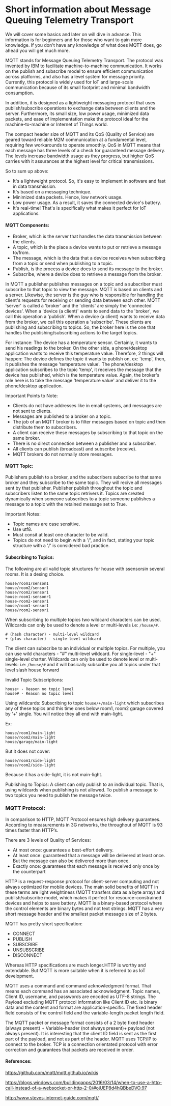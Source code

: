 # Short information about Message Queuing Telemetry Transport

We will cover some basics and later on will dive in advance.
This information is for beginners and for those who want to gain more knowledge.
If you don't have any knowledge of what does MQTT does, go ahead you will get much more.

MQTT stands for Message Queuing Telemetry Transport. The protocol was invented by IBM to facilitate machine-to-machine communication. It works on the publish and subscribe model to ensure efficient communication across platforms, and also has a level system for message priority. Currently, this protocol is widely used for IoT and large-scale communication because of its small footprint and minimal bandwidth consumption.

In addition, it is designed as a lightweight messaging protocol that uses publish/subscribe operations to exchange data between clients and the server. Furthermore, its small size, low power usage, minimized data packets, and ease of implementation make the protocol ideal for the machine-to-machine or Internet of Things world.

The compact header size of MQTT and its QoS (Quality of Service) are geared toward reliable M2M communication at a fundamental level, requiring few workarounds to operate smoothly. QoS in MQTT means that each message has three levels of a check for guaranteed message delivery. The levels increase bandwidth usage as they progress, but higher QoS carries with it assurances at the highest level for critical transmissions.

So to sum up above:

- It's a lightweight protocol. So, it's easy to implement in software and fast in data transmission.
- It's based on a messaging technique.
- Minimized data packets. Hence, low network usage.
- Low power usage. As a result, it saves the connected device's battery.
- It's real-time! That's is specifically what makes it perfect for IoT applications.

#### MQTT Components:

- Broker, which is the server that handles the data transmission between the clients.
- A topic, which is the place a device wants to put or retrieve a message to/from.
- The message, which is the data that a device receives when subscribing from a topic or send when publishing to a topic.
- Publish, is the process a device does to send its message to the broker.
- Subscribe, where a device does to retrieve a message from the broker.

In MQTT a publisher publishes messages on a topic and a subscriber must subscribe to that topic to view the message. MQTT is based on clients and a server. Likewise, the server is the guy who is responsible for handling the client's requests for receiving or sending data between each other. MQTT 'server' is called a 'broker' and the 'clients' are simply the 'connected devices'. When a 'device (a client)' wants to send data to the 'broker', we call this operation a 'publish'. When a device (a client) wants to receive data from the broker, we call this operation a 'subscribe'. These clients are publishing and subscribing to topics. So, the broker here is the one that handles the publishing/subscribing actions to the target topics.

For instance:
The device has a temperature sensor. Certainly, it wants to send his readings to the broker. On the other side, a phone/desktop application wants to receive this temperature value. Therefore, 2 things will happen:
The device defines the topic it wants to publish on, ex: 'temp', then, it publishes the message 'temperature value'. The phone/desktop application subscribes to the topic 'temp', it receives the message that the device has published, which is the temperature value. Again, the broker's role here is to take the message 'temperature value' and deliver it to the phone/desktop application.

Important Points to Note:

- Clients do not have addresses like in email systems, and messages are not sent to clients.
- Messages are published to a broker on a topic.
- The job of an MQTT broker is to filter messages based on topic and then distribute them to subscribers.
- A client can receive these messages by subscribing to that topic on the same broker.
- There is no direct connection between a publisher and a subscriber.
- All clients can publish (broadcast) and subscribe (receive).
- MQTT brokers do not normally store messages.

#### MQTT Topic:

Publishers publish to a broker, and the subscribers subscribe to that same broker and they subscribe to the same topic.
They will recive all messages sent by that publisher. Publisher publish throughout the topic and subscribers listen to the same topic retrivers it. Topics are created dynamically when someone subscribes to a topic someone publishes a message to a topic with the retained message set to True.

Important Notes:

- Topic names are case sensitive.
- Use utf8.
- Must consit at least one character to be valid.
- Topics do not need to begin with a '/', and in fact, stating your topic structure with a '/' is considered bad practice.

#### Subscribing to Topics:

The following are all valid topic structures for house with ssensorsin several rooms. It is a desing choice.

```
house/room1/senson1
house/room2/sensor1
house/room2/sensor1
house-room1-sensonr1
house-room2-sensor1
house/room1-sensor1
house/room2-sensor1
```

When subscribing to multiple topics two wildcard characters can be used. Wildcards can only be used to denote a level or multi-levels i.e: `/house/#`.

```
# (hash character) - multi-level wildcard
+ (plus character) - single-level wildcard
```

The client can subscribe to an individual or multiple topics. For multiple, you can use wild characters - "#" multi-level wildcard. For single-level - "+" single-level charter. Wildcards can only be used to denote level or multi-levels: i.e: `/house/#` and it will basically subscribe you all topics under that level slash house forward

Invalid Topic Subscriptions:

```
house+ - Reason no topic level
house# - Reason no topic level
```

Using wildcards:
Subscribing to topic `house/+/main-light` which subscribes any of these topics and this time ones below room1, room2 garage covered by '+' single. You will notice they all end with main-light.

Ex:

```
house/room1/main-light
house/room2/main-light
house/garage/main-light
```

But it does not cover:

```
house/room1/side-light
house/room2/side-light
```

Because it has a side-light, it is not main-light.

Publishing to Topics:
A client can only publish to an individual topic. That is, using wildcards when publishing is not allowed. To publish a message to two topics you need to publish the message twice.

### MQTT Protocol:

In comparison to HTTP, MQTT Protocol ensures high delivery guarantees. According to measurements in 3G networks, the throughout of MQTT is 93 times faster than HTTP’s.

There are 3 levels of Quality of Services:

- At most once: guarantees a best-effort delivery.
- At least once: guaranteed that a message will be delivered at least once. But the message can also be delivered more than once.
- Exactly once: guarantees that each message is received only once by the counterpart

HTTP is a request-response protocol for client-server computing and not always optimized for mobile devices. The main solid benefits of MQTT in these terms are light weightiness (MQTT transfers data as a byte array) and publish/subscribe model, which makes it perfect for resource-constrained devices and helps to save battery. MQTT is a binary-based protocol where the control elements are binary bytes and not text strings. MQTT has a very short message header and the smallest packet message size of 2 bytes.

MQTT has pretty short specification:

- CONNECT
- PUBLISH
- SUBSCRIBE
- UNSUBSCRIBE
- DISCONNECT

Whereas HTTP specifications are much longer.HTTP is worthy and extendable. But MQTT is more suitable when it is referred to as IoT development.

MQTT uses a command and command acknowledgment format. That means each command has an associated acknowledgment. Topic names, Client ID, username, and passwords are encoded as UTF-8 strings. The Payload excluding MQTT protocol information like Client ID etc. is binary data and the content and format are application-specific. The fixed header field consists of the control field and the variable-length packet length field.

The MQTT packet or message format consists of a 2 byte fixed header (always present) + Variable-header (not always present)+ payload (not always present).
It is interesting that the client ID field is sent as the first part of the payload, and not as part of the header. MQTT uses TCP/IP to connect to the broker. TCP is a connection orientated protocol with error correction and guarantees that packets are received in order.

#### References:

https://github.com/mqtt/mqtt.github.io/wikis

https://blogs.windows.com/buildingapps/2016/03/14/when-to-use-a-http-call-instead-of-a-websocket-or-http-2-0/#ojUEP8d4hQBbeDVO.97

http://www.steves-internet-guide.com/mqtt/
